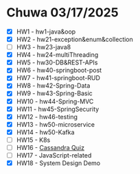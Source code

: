 # Chuwa 03/17/2025

* [x] HW1 - hw1-java&oop
* [x] HW2 - hw21-exception&enum&collection
* [ ] HW3 - hw23-java8
* [x] HW4 - hw24-multiThreading
* [x] HW5 - hw30-DB&REST-APIs
* [x] HW6 - hw40-springboot-post
* [x] HW7 - hw41-springboot-RUD
* [x] HW8 - hw42-Spring-Data
* [x] HW9 - hw43-Spring-Basic
* [x] HW10 - hw44-Spring-MVC
* [x] HW11 - hw45-SpringSecurity
* [x] HW12 - hw46-testing
* [x] HW13 - hw50-microservice
* [x] HW14 - hw50-Kafka
* [ ] HW15 - K8s
* [ ] HW16 - [Cassandra Quiz](https://forms.gle/dika3ddN4LNnMKAL6)
* [ ] HW17 - JavaScript-related
* [x] HW18 - System Design Demo